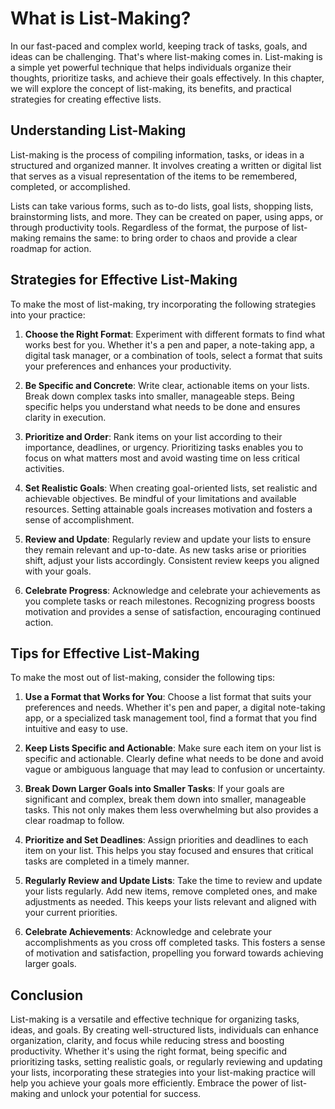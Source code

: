 What is List-Making?
=============================

In our fast-paced and complex world, keeping track of tasks, goals, and ideas can be challenging. That's where list-making comes in. List-making is a simple yet powerful technique that helps individuals organize their thoughts, prioritize tasks, and achieve their goals effectively. In this chapter, we will explore the concept of list-making, its benefits, and practical strategies for creating effective lists.

Understanding List-Making
-------------------------

List-making is the process of compiling information, tasks, or ideas in a structured and organized manner. It involves creating a written or digital list that serves as a visual representation of the items to be remembered, completed, or accomplished.

Lists can take various forms, such as to-do lists, goal lists, shopping lists, brainstorming lists, and more. They can be created on paper, using apps, or through productivity tools. Regardless of the format, the purpose of list-making remains the same: to bring order to chaos and provide a clear roadmap for action.

Strategies for Effective List-Making
------------------------------------

To make the most of list-making, try incorporating the following strategies into your practice:

1. **Choose the Right Format**: Experiment with different formats to find what works best for you. Whether it's a pen and paper, a note-taking app, a digital task manager, or a combination of tools, select a format that suits your preferences and enhances your productivity.

2. **Be Specific and Concrete**: Write clear, actionable items on your lists. Break down complex tasks into smaller, manageable steps. Being specific helps you understand what needs to be done and ensures clarity in execution.

3. **Prioritize and Order**: Rank items on your list according to their importance, deadlines, or urgency. Prioritizing tasks enables you to focus on what matters most and avoid wasting time on less critical activities.

4. **Set Realistic Goals**: When creating goal-oriented lists, set realistic and achievable objectives. Be mindful of your limitations and available resources. Setting attainable goals increases motivation and fosters a sense of accomplishment.

5. **Review and Update**: Regularly review and update your lists to ensure they remain relevant and up-to-date. As new tasks arise or priorities shift, adjust your lists accordingly. Consistent review keeps you aligned with your goals.

6. **Celebrate Progress**: Acknowledge and celebrate your achievements as you complete tasks or reach milestones. Recognizing progress boosts motivation and provides a sense of satisfaction, encouraging continued action.

## Tips for Effective List-Making

To make the most out of list-making, consider the following tips:

1. **Use a Format that Works for You**: Choose a list format that suits your preferences and needs. Whether it's pen and paper, a digital note-taking app, or a specialized task management tool, find a format that you find intuitive and easy to use.
    
2. **Keep Lists Specific and Actionable**: Make sure each item on your list is specific and actionable. Clearly define what needs to be done and avoid vague or ambiguous language that may lead to confusion or uncertainty.
    
3. **Break Down Larger Goals into Smaller Tasks**: If your goals are significant and complex, break them down into smaller, manageable tasks. This not only makes them less overwhelming but also provides a clear roadmap to follow.
    
4. **Prioritize and Set Deadlines**: Assign priorities and deadlines to each item on your list. This helps you stay focused and ensures that critical tasks are completed in a timely manner.
    
5. **Regularly Review and Update Lists**: Take the time to review and update your lists regularly. Add new items, remove completed ones, and make adjustments as needed. This keeps your lists relevant and aligned with your current priorities.
    
6. **Celebrate Achievements**: Acknowledge and celebrate your accomplishments as you cross off completed tasks. This fosters a sense of motivation and satisfaction, propelling you forward towards achieving larger goals.

Conclusion
----------

List-making is a versatile and effective technique for organizing tasks, ideas, and goals. By creating well-structured lists, individuals can enhance organization, clarity, and focus while reducing stress and boosting productivity. Whether it's using the right format, being specific and prioritizing tasks, setting realistic goals, or regularly reviewing and updating your lists, incorporating these strategies into your list-making practice will help you achieve your goals more efficiently. Embrace the power of list-making and unlock your potential for success.
